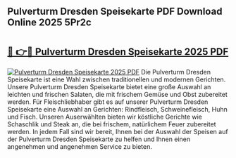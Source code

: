 ## Pulverturm Dresden Speisekarte PDF Download Online 2025 5Pr2c

# <h2><a href="http://gce3gni.nevu.top/?p=Pulverturm+Dresden+Speisekarte">🔗 👉🔴 Pulverturm Dresden Speisekarte 2025 PDF</a></h2>

[![Pulverturm Dresden Speisekarte 2025 PDF](https://i.imgur.com/dBaPXMq.png)](http://gce3gni.nevu.top/?p=Pulverturm+Dresden+Speisekarte)
Die Pulverturm Dresden Speisekarte ist eine Wahl zwischen traditionellen und modernen Gerichten. Unsere Pulverturm Dresden Speisekarte bietet eine große Auswahl an leichten und frischen Salaten, die mit frischem Gemüse und Obst zubereitet werden. Für Fleischliebhaber gibt es auf unserer Pulverturm Dresden Speisekarte eine Auswahl an Gerichten: Rindfleisch, Schweinefleisch, Huhn und Fisch. Unseren Auserwählten bieten wir köstliche Gerichte wie Schaschlik und Steak an, die bei frischem, natürlichem Feuer zubereitet werden. In jedem Fall sind wir bereit, Ihnen bei der Auswahl der Speisen auf der Pulverturm Dresden Speisekarte zu helfen und Ihnen einen angenehmen und angenehmen Service zu bieten.
